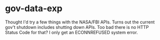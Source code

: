 # gov-data-exp

Thought I'd try a few things with the NASA/FBI APIs. Turns out the current gov't shutdown includes shutting down APIs. Too bad there is no HTTP Status Code for that? I only get an ECONNREFUSED system error.
